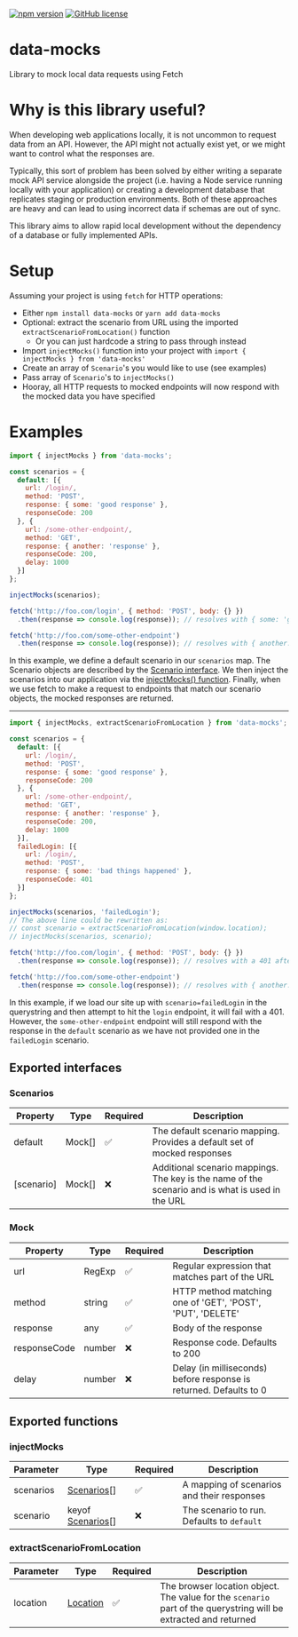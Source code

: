 [![npm version](https://badge.fury.io/js/data-mocks.svg)](https://badge.fury.io/js/data-mocks) [![GitHub license](https://img.shields.io/github/license/ovotech/data-mocks.svg)](https://github.com/ovotech/data-mocks)

# data-mocks
Library to mock local data requests using Fetch

# Why is this library useful?

When developing web applications locally, it is not uncommon to request data from an API. However, the API might not actually exist yet, or we might want to control what the responses are.

Typically, this sort of problem has been solved by either writing a separate mock API service alongside the project (i.e. having a Node service running locally with your application) or creating a development database that replicates staging or production environments. Both of these approaches are heavy and can lead to using incorrect data if schemas are out of sync.

This library aims to allow rapid local development without the dependency of a database or fully implemented APIs.

# Setup
Assuming your project is using `fetch` for HTTP operations:

- Either `npm install data-mocks` or `yarn add data-mocks`
- Optional: extract the scenario from URL using the imported `extractScenarioFromLocation()` function
  - Or you can just hardcode a string to pass through instead
- Import `injectMocks()` function into your project with `import { injectMocks } from 'data-mocks'`
- Create an array of `Scenario`'s you would like to use (see examples)
- Pass array of `Scenario`'s to `injectMocks()`
- Hooray, all HTTP requests to mocked endpoints will now respond with the mocked data you have specified

# Examples

```javascript
import { injectMocks } from 'data-mocks';

const scenarios = {
  default: [{
    url: /login/,
    method: 'POST',
    response: { some: 'good response' },
    responseCode: 200
  }, {
    url: /some-other-endpoint/,
    method: 'GET',
    response: { another: 'response' },
    responseCode: 200,
    delay: 1000
  }]
};

injectMocks(scenarios);

fetch('http://foo.com/login', { method: 'POST', body: {} })
  .then(response => console.log(response)); // resolves with { some: 'good response' } after a 200ms delay

fetch('http://foo.com/some-other-endpoint')
  .then(response => console.log(response)); // resolves with { another: 'response' } after a 1 second delay
```

In this example, we define a default scenario in our `scenarios` map. The Scenario objects are described by the [Scenario interface](#scenario). We then inject the scenarios into our application via the [injectMocks() function](#injectMocks). Finally, when we use fetch to make a request to endpoints that match our scenario objects, the mocked responses are returned.

------------------------

```javascript
import { injectMocks, extractScenarioFromLocation } from 'data-mocks';

const scenarios = {
  default: [{
    url: /login/,
    method: 'POST',
    response: { some: 'good response' },
    responseCode: 200
  }, {
    url: /some-other-endpoint/,
    method: 'GET',
    response: { another: 'response' },
    responseCode: 200,
    delay: 1000
  }],
  failedLogin: [{
    url: /login/,
    method: 'POST',
    response: { some: 'bad things happened' },
    responseCode: 401
  }]
};

injectMocks(scenarios, 'failedLogin');
// The above line could be rewritten as:
// const scenario = extractScenarioFromLocation(window.location);
// injectMocks(scenarios, scenario);

fetch('http://foo.com/login', { method: 'POST', body: {} })
  .then(response => console.log(response)); // resolves with a 401 after a 200ms delay

fetch('http://foo.com/some-other-endpoint')
  .then(response => console.log(response)); // resolves with { another: 'response' } after a 1 second delay
```

In this example, if we load our site up with `scenario=failedLogin` in the querystring and then attempt to hit the `login` endpoint, it will fail with a 401. However, the `some-other-endpoint` endpoint will still respond with the response in the `default` scenario as we have not provided one in the `failedLogin` scenario.

## Exported interfaces

### Scenarios

| Property | Type | Required | Description |
|----------|------|----------|-------------|
| default | Mock[] | ✅ | The default scenario mapping. Provides a default set of mocked responses |
| [scenario] | Mock[] | ❌ | Additional scenario mappings. The key is the name of the scenario and is what is used in the URL |

### Mock

| Property | Type | Required | Description |
|----------|------|----------|-------------|
| url | RegExp | ✅ | Regular expression that matches part of the URL |
| method | string | ✅ | HTTP method matching one of 'GET', 'POST', 'PUT', 'DELETE' |
| response | any | ✅ | Body of the response |
| responseCode | number | ❌ | Response code. Defaults to 200 |
| delay | number | ❌ | Delay (in milliseconds) before response is returned. Defaults to 0 |

## Exported functions

### injectMocks

| Parameter | Type | Required | Description |
|-----------|------|----------|-------------|
| scenarios | [Scenarios](#Scenarios)[] | ✅ | A mapping of scenarios and their responses |
| scenario | keyof [Scenarios](#Scenarios)[] | ❌ | The scenario to run. Defaults to `default` |

### extractScenarioFromLocation

| Parameter | Type | Required | Description |
|-----------|------|----------|-------------|
| location | [Location](https://developer.mozilla.org/en-US/docs/Web/API/Location) | ✅ | The browser location object. The value for the `scenario` part of the querystring will be extracted and returned |
